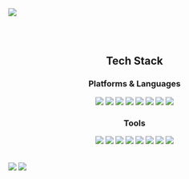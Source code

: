 <!--
**Respec-Do/Respec-Do** is a ✨ _special_ ✨ repository because its `README.md` (this file) appears on your GitHub profile.
<!-- 헤더 -->
<img src="https://capsule-render.vercel.app/api?type=venom&color=0:770877,100:6600CC&height=150&section=header&text=I%20am%20Developer&fontSize=50&fontColor=d8d8d8&stroke=000000" />
<!--Here are some ideas to get you started:

- 🔭 I’m currently working on ...
- 🌱 I’m currently learning ...
- 👯 I’m looking to collaborate on ...
- 🤔 I’m looking for help with ...
- 💬 Ask me about ...
- 📫 How to reach me: ...
- 😄 Pronouns: ...
- ⚡ Fun fact: ...
-->

<!-- 푸터 -->
<!--<img src="https://capsule-render.vercel.app/api?type=waving&color=auto&height=150&section=footer" />-->

<br><br>
<div align= "center">
  <h2>
    Tech Stack
  </h2>
  <h3>
    Platforms & Languages
  </h3>
  <div>
    <img src="https://img.shields.io/badge/django-%23092E20.svg?style=flat&logo=django&logoColor=white" />
    <img src="https://img.shields.io/badge/DJANGO-REST-ff1709?style=flat&logo=django&logoColor=white&color=ff1709&labelColor=gray" />
    <img src="https://img.shields.io/badge/html5-%23E34F26.svg?style=flat&logo=html5&logoColor=white" />
    <img src="https://img.shields.io/badge/css3-%231572B6.svg?style=flat&logo=css3&logoColor=white" />
    <img src="https://img.shields.io/badge/javascript-%23323330.svg?style=flat&logo=javascript&logoColor=%23F7DF1E" />
    <img src="https://img.shields.io/badge/python-3670A0?style=flat&logo=python&logoColor=ffdd54" />
    <img src="https://img.shields.io/badge/AWS-%23FF9900.svg?style=flat&logo=amazon-aws&logoColor=white" />
    <img src="https://img.shields.io/badge/chart.js-F5788D.svg?style=flat&logo=chart.js&logoColor=white" />
  </div>
  <h3>
    Tools
  </h3>
  <div>
    <img src="https://img.shields.io/badge/pycharm-143?style=flat&logo=pycharm&logoColor=black&color=black&labelColor=green" />
    <img src="https://img.shields.io/badge/Visual%20Studio%20Code-0078d7.svg?style=flat&logo=visual-studio-code&logoColor=white" />
    <img src="https://img.shields.io/badge/Linux-FCC624?style=flat&logo=linux&logoColor=black" />
    <img src="https://img.shields.io/badge/Ubuntu-E95420?style=flat&logo=ubuntu&logoColor=white" />
    <img src="https://img.shields.io/badge/gunicorn-%298729.svg?style=flat&logo=gunicorn&logoColor=white" />
    <img src="https://img.shields.io/badge/nginx-%23009639.svg?style=flat&logo=nginx&logoColor=white" />
    <img src="https://img.shields.io/badge/git-%23F05033.svg?style=flat&logo=git&logoColor=white" />
    <img src="https://img.shields.io/badge/github-%23121011.svg?style=flat&logo=github&logoColor=white" />
  </div>
</div>
<br>
<br>
<img src="https://github-readme-stats.vercel.app/api/top-langs/?username=Respec-Do&layout=donut">
<img src="https://github-readme-stats.vercel.app/api?username=Respec-Do&theme=midnight-purple&show_icons=true&rank_icon=github">

